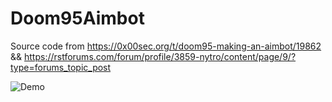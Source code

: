 # Doom95Aimbot
Source code from https://0x00sec.org/t/doom95-making-an-aimbot/19862 &amp;&amp; https://rstforums.com/forum/profile/3859-nytro/content/page/9/?type=forums_topic_post


![Demo](Recording.gif)


